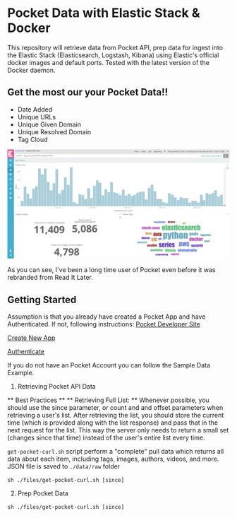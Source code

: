 # Pocket Data with Elastic Stack & Docker

This repository will retrieve data from Pocket API, prep data for ingest into the Elastic Stack (Elasticsearch, Logstash, Kibana) using Elastic's official docker images and default ports. 
Tested with the latest version of the Docker daemon.

## Get the most our your Pocket Data!!
- Date Added
- Unique URLs
- Unique Given Domain
- Unique Resolved Domain
- Tag Cloud

![](screenshot.png)

As you can see, I've been a long time user of Pocket even before it was rebranded from Read It Later.

## Getting Started
Assumption is that you already have created a Pocket App and have Authenticated. 
If not, following instructions:
[Pocket Developer Site](https://getpocket.com/developer/)

[Create New App](https://getpocket.com/developer/apps/new)

[Authenticate](https://getpocket.com/developer/docs/authentication)

If you do not have an Pocket Account you can follow the Sample Data Example.

1. Retrieving Pocket API Data

** Best Practices ** 
** Retrieving Full List: ** Whenever possible, you should use the since parameter, or count and and offset parameters when retrieving a user's list. After retrieving the list, you should store the current time (which is provided along with the list response) and pass that in the next request for the list. This way the server only needs to return a small set (changes since that time) instead of the user's entire list every time.

`get-pocket-curl.sh` script perform a "complete" pull data which returns all data about each item, including tags, images, authors, videos, and more. JSON file is saved to `./data/raw` folder

``` 
sh ./files/get-pocket-curl.sh [since]

```

2. Prep Pocket Data 

``` 
sh ./files/get-pocket-curl.sh [since]

```


